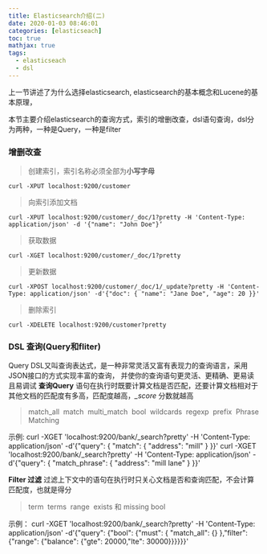 ```yaml
---
title: Elasticsearch介绍(二)
date: 2020-01-03 08:46:01
categories: [elasticseach]
toc: true
mathjax: true
tags:
  - elasticseach
  - dsl
---
```


上一节讲述了为什么选择elasticsearch, elasticsearch的基本概念和Lucene的基本原理，

本节主要介绍elasticsearch的查询方式，索引的增删改查，dsl语句查询，dsl分为两种，一种是Query，一种是filter

<!-- more -->

### 增删改查
> 创建索引，索引名称必须全部为**小写字母**
```
curl -XPUT localhost:9200/customer
```
> 向索引添加文档
```
curl -XPUT localhost:9200/customer/_doc/1?pretty -H 'Content-Type: application/json' -d '{"name": "John Doe"}‘
```
> 获取数据
```
curl -XGET localhost:9200/customer/_doc/1?pretty
```
> 更新数据
```
curl -XPOST localhost:9200/customer/_doc/1/_update?pretty -H 'Content-Type: application/json' -d'{"doc": { "name": "Jane Doe", "age": 20 }}'
```
> 删除索引
```
curl -XDELETE localhost:9200/customer?pretty
```

###  DSL 查询(Query和fliter)
Query DSL又叫查询表达式，是一种非常灵活又富有表现力的查询语言，采用JSON接口的方式实现丰富的查询，  并使你的查询语句更灵活、更精确、更易读且易调试
**查询Query**
语句在执行时既要计算文档是否匹配，还要计算文档相对于其他文档的匹配度有多高，匹配度越高，*_score* 分数就越高
> match_all 
> match 
> multi_match 
> bool 
> wildcards 
> regexp 
> prefix 
> Phrase Matching

示例:
curl -XGET 'localhost:9200/bank/_search?pretty' -H 'Content-Type: application/json' -d'{"query": { "match": { "address": "mill" } }}'
curl -XGET 'localhost:9200/bank/_search?pretty' -H 'Content-Type: application/json' -d'{"query": { "match_phrase": { "address": "mill lane" } }}'


**Filter 过滤**
过滤上下文中的语句在执行时只关心文档是否和查询匹配，不会计算匹配度，也就是得分
> term 
terms 
range 
exists 和 missing 
bool 

示例：
curl -XGET 'localhost:9200/bank/_search?pretty' -H 'Content-Type: application/json' -d'{"query": {"bool": {"must": { "match_all": {} },"filter": {"range": {"balance": {"gte": 20000,"lte": 30000}}}}}}'
